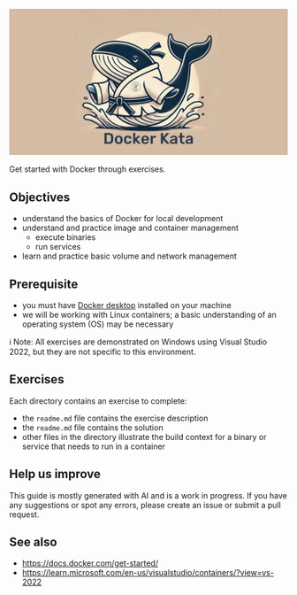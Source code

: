 ![Docker kata banner](https://raw.githubusercontent.com/abenevaut/docker-kata/refs/heads/master/.github/github-docker-kata.png)

Get started with Docker through exercises.

## Objectives

- understand the basics of Docker for local development
- understand and practice image and container management
	- execute binaries
	- run services
- learn and practice basic volume and network management

## Prerequisite

- you must have [Docker desktop](https://docs.docker.com/desktop/) installed on your machine
- we will be working with Linux containers; a basic understanding of an operating system (OS) may be necessary

ℹ️ Note: All exercises are demonstrated on Windows using Visual Studio 2022, but they are not specific to this environment.

## Exercises

Each directory contains an exercise to complete:
- the `readme.md` file contains the exercise description
- the `readme.md` file contains the solution
- other files in the directory illustrate the build context for a binary or service that needs to run in a container

## Help us improve

This guide is mostly generated with AI and is a work in progress.
If you have any suggestions or spot any errors, please create an issue or submit a pull request.

## See also

- https://docs.docker.com/get-started/
- https://learn.microsoft.com/en-us/visualstudio/containers/?view=vs-2022
